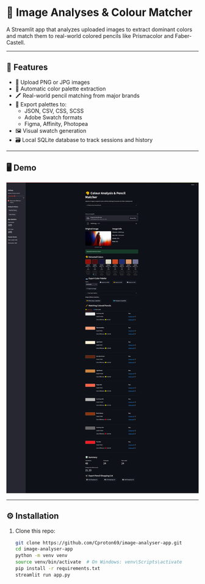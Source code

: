 # 🎨 Image Analyses & Colour Matcher

A Streamlit app that analyzes uploaded images to extract dominant colors and match them to real-world colored pencils like Prismacolor and Faber-Castell.

---

## 🚀 Features

- 📸 Upload PNG or JPG images
- 🧠 Automatic color palette extraction
- 🖍️ Real-world pencil matching from major brands
- 🎨 Export palettes to:
  - JSON, CSV, CSS, SCSS
  - Adobe Swatch formats
  - Figma, Affinity, Photopea
- 🖼️ Visual swatch generation
- 🗃️ Local SQLite database to track sessions and history

---

## 🖥 Demo

![App Screenshot](images/full-app-screenshot.png)

---

## ⚙️ Installation

1. Clone this repo:
   ```bash
   git clone https://github.com/Cproton69/image-analyser-app.git
   cd image-analyser-app
   python -m venv venv
   source venv/bin/activate  # On Windows: venv\Scripts\activate
   pip install -r requirements.txt
   streamlit run app.py

